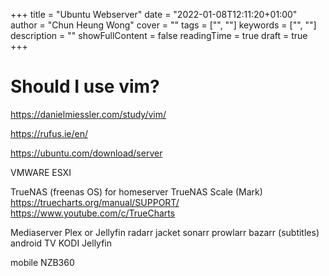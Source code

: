 +++ 
title = "Ubuntu Webserver" 
date = "2022-01-08T12:11:20+01:00" 
author = "Chun Heung Wong"
cover = "" 
tags = ["", ""] 
keywords = ["", ""] 
description = "" 
showFullContent = false
readingTime = true 
draft = true
+++

# Should I use vim?
https://danielmiessler.com/study/vim/



https://rufus.ie/en/

https://ubuntu.com/download/server

VMWARE ESXI

TrueNAS (freenas  OS) for homeserver
TrueNAS Scale (Mark)
https://truecharts.org/manual/SUPPORT/
https://www.youtube.com/c/TrueCharts


Mediaserver
Plex or Jellyfin
radarr
jacket
sonarr
prowlarr
bazarr (subtitles)
android TV
    KODI
    Jellyfin

mobile NZB360

